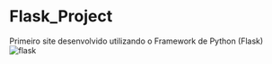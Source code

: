 # Flask_Project

Primeiro site desenvolvido utilizando o Framework de Python (Flask)<br>
![flask](https://user-images.githubusercontent.com/67477751/203452342-2b881ec1-183b-4209-b3d9-37a7cfea9094.png)
